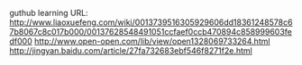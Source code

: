 guthub learning URL:
http://www.liaoxuefeng.com/wiki/0013739516305929606dd18361248578c67b8067c8c017b000/00137628548491051ccfaef0ccb470894c858999603fedf000
http://www.open-open.com/lib/view/open1328069733264.html
http://jingyan.baidu.com/article/27fa732683ebf546f8271f2e.html
